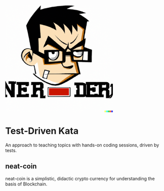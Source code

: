 ![tdk logo](docs/logo.png)
# Test-Driven Kata
An approach to teaching topics with hands-on coding sessions, driven by tests.

## neat-coin
neat-coin is a simplistic, didactic crypto currency for understanding the basis of Blockchain.
